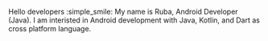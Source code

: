 Hello developers :simple_smile:
My name is Ruba, Android Developer (Java).
I am interisted in Android development with Java, Kotlin, and Dart as cross platform language.

